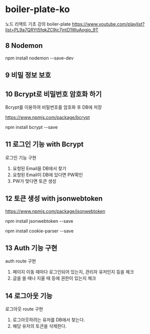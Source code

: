 # boiler-plate-ko
노드 리액트 기초 강의 boiler-plate
https://www.youtube.com/playlist?list=PL9a7QRYt5fqkZC9jc7jntD1WuAogjo_9T


## 8 Nodemon
npm install nodemon --save-dev

## 9 비밀 정보 보호

## 10 Bcrypt로 비밀번호 암호화 하기
Bcrypt를 이용하여 비밀번호를 암호화 후 DB에 저장

https://www.npmjs.com/package/bcrypt

npm install bcrypt --save

## 11 로그인 기능 with Bcrypt
로그인 기능 구현
1. 요청된 Email을 DB에서 찾기
2. 요청된 Email이 DB에 있다면 PW확인
3. PW가 맞다면 토큰 생성

## 12 토큰 생성 with jsonwebtoken
https://www.npmjs.com/package/jsonwebtoken

npm install jsonwebtoken --save

npm install cookie-parser --save

## 13 Auth 기능 구현
auth route 구현
1. 페이지 이동 때마다 로그인되어 있는지, 관리자 유저인지 등을 체크
2. 글을 쓸 때나 지울 때 등에 권한이 있는지 체크

## 14 로그아웃 기능
로그아웃 route 구현
1. 로그아웃하려는 유저를 DB에서 찾는다.
2. 해당 유저의 토큰을 삭제한다.
